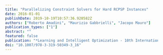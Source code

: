 ```yaml
---
title: "Parallelizing Constraint Solvers for Hard RCPSP Instances"
date: 2016-01-01
publishDate: 2019-10-19T10:57:36.920582Z
authors: ["Roberto Amadini", "Maurizio Gabbrielli", "Jacopo Mauro"]
publication_types: ["1"]
abstract: ""
featured: false
publication: "*Learning and Intelligent Optimization - 10th International Conference, LION 10, Ischia, Italy, May 29 - June 1, 2016, Revised Selected Papers*"
doi: "10.1007/978-3-319-50349-3_16"
---
```


